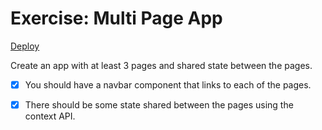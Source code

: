 # Exercise: Multi Page App

[Deploy](https://random-dog-cat.netlify.app)

Create an app with at least 3 pages and shared state between the pages.

* [x] You should have a navbar component that links to each of the pages.

* [x] There should be some state shared between the pages using the context API.

